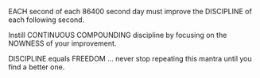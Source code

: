EACH second of each 86400 second day must improve the DISCIPLINE of each following second.

Instill CONTINUOUS COMPOUNDING discipline by focusing on the NOWNESS of your improvement.

DISCIPLINE equals FREEDOM ... never stop repeating this mantra until you find a better one.
